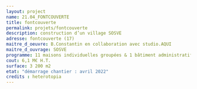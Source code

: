 ```yaml
---
layout: project
name: 21.04_FONTCOUVERTE
title: fontcouverte
permalink: projets/fontcouverte
description: construction d’un village SOSVE
adresse: fontcouverte (17)
maitre_d_oeuvre: B.Constantin en collaboration avec studio.AQUI
maitre_d_ouvrage: SOSVE
programme: 11 maisons individuelles groupées & 1 bâtiment administratif
cout: 6,1 M€ H.T.
surface: 3 200 m2
etat: "démarrage chantier : avril 2022"
credits : heterotopia
---
```

